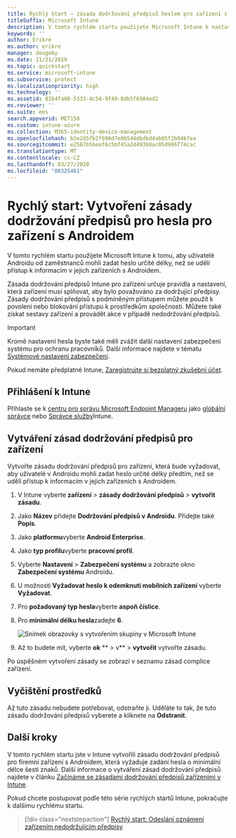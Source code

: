 ```yaml
---
title: Rychlý Start – zásada dodržování předpisů heslem pro zařízení s Androidem
titleSuffix: Microsoft Intune
description: V tomto rychlém startu použijete Microsoft Intune k nastavení délky hesla potřebného pro zařízení s Androidem.
keywords: ''
author: Erikre
ms.author: erikre
manager: dougeby
ms.date: 11/21/2019
ms.topic: quickstart
ms.service: microsoft-intune
ms.subservice: protect
ms.localizationpriority: high
ms.technology: ''
ms.assetid: 81b4fa08-5333-4c54-9f49-8db5f6984ed2
ms.reviewer: ''
ms.suite: ems
search.appverid: MET150
ms.custom: intune-azure
ms.collection: M365-identity-device-management
ms.openlocfilehash: b2e2d5fb2f698d7e0b544dbdbd4ab05f2b94b7ea
ms.sourcegitcommit: e2567b5beaf6c5bf45a2d493b8ac05d996774cac
ms.translationtype: MT
ms.contentlocale: cs-CZ
ms.lasthandoff: 03/27/2020
ms.locfileid: "80325461"
---
```

# <a name="quickstart-create-a-password-compliance-policy-for-android-devices"></a>Rychlý start: Vytvoření zásady dodržování předpisů pro hesla pro zařízení s Androidem

V tomto rychlém startu použijete Microsoft Intune k tomu, aby uživatelé Androidu od zaměstnanců mohli zadat heslo určité délky, než se udělí přístup k informacím v jejich zařízeních s Androidem.

Zásada dodržování předpisů Intune pro zařízení určuje pravidla a nastavení, která zařízení musí splňovat, aby bylo považováno za dodržující předpisy. Zásady dodržování předpisů s podmíněným přístupem můžete použít k povolení nebo blokování přístupu k prostředkům společnosti. Můžete také získat sestavy zařízení a provádět akce v případě nedodržování předpisů.

> [!IMPORTANT]
> Kromě nastavení hesla byste také měli zvážit další nastavení zabezpečení systému pro ochranu pracovníků. Další informace najdete v tématu [Systémové nastavení zabezpečení](compliance-policy-create-android-for-work.md).

Pokud nemáte předplatné Intune, [Zaregistrujte si bezplatný zkušební účet](../fundamentals/free-trial-sign-up.md).

## <a name="sign-in-to-intune"></a>Přihlášení k Intune

Přihlaste se k [centru pro správu Microsoft Endpoint Manageru](https://go.microsoft.com/fwlink/?linkid=2109431) jako [globální správce](../fundamentals/users-add.md#types-of-administrators) nebo [Správce služby](../fundamentals/users-add.md#types-of-administrators)Intune.

## <a name="create-a-device-compliance-policy"></a>Vytváření zásad dodržování předpisů pro zařízení

Vytvořte zásadu dodržování předpisů pro zařízení, která bude vyžadovat, aby uživatelé v Androidu mohli zadat heslo určité délky předtím, než se udělí přístup k informacím v jejich zařízeních s Androidem.

1. V Intune vyberte **zařízení** > **zásady dodržování předpisů** > **vytvořit zásadu**.

2. Jako **Název** přidejte **Dodržování předpisů v Androidu**. Přidejte také **Popis**.

3. Jako **platformu**vyberte **Android Enterprise**.

4. Jako **typ profilu**vyberte **pracovní profil**.

5. Vyberte **Nastavení** > **Zabezpečení systému** a zobrazte okno **Zabezpečení systému** Androidu.

6. U možnosti **Vyžadovat heslo k odemknutí mobilních zařízení** vyberte **Vyžadovat**.

7. Pro **požadovaný typ hesla**vyberte **aspoň číslice**.

8. Pro **minimální délku hesla**zadejte **6**.

    ![Snímek obrazovky s vytvořením skupiny v Microsoft Intune](./media/quickstart-set-password-length-android/quickstart-set-password-length-android-01.png)

9. Až to budete mít, vyberte **ok** ** > v** > **vytvořit** vytvořte zásadu.

Po úspěšném vytvoření zásady se zobrazí v seznamu zásad complice zařízení.

## <a name="clean-up-resources"></a>Vyčištění prostředků

Až tuto zásadu nebudete potřebovat, odstraňte ji. Uděláte to tak, že tuto zásadu dodržování předpisů vyberete a kliknete na **Odstranit**.

## <a name="next-steps"></a>Další kroky

V tomto rychlém startu jste v Intune vytvořili zásadu dodržování předpisů pro firemní zařízení s Androidem, která vyžaduje zadání hesla o minimální délce šesti znaků. Další informace o vytváření zásad dodržování předpisů najdete v článku [Začínáme se zásadami dodržování předpisů zařízeními v Intune](device-compliance-get-started.md).

Pokud chcete postupovat podle této série rychlých startů Intune, pokračujte k dalšímu rychlému startu.

> [!div class="nextstepaction"]
> [Rychlý start: Odeslání oznámení zařízením nedodržujícím předpisy](quickstart-send-notification.md)
